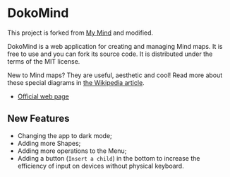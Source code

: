 # DokoMind

This project is forked from [My Mind](https://github.com/ondras/my-mind/) and modified.

DokoMind is a web application for creating and managing Mind maps. It is free to use and you can fork its source code. It is distributed under the terms of the MIT license.

New to Mind maps? They are useful, aesthetic and cool! Read more about these special diagrams in [the Wikipedia article](http://en.wikipedia.org/wiki/Mind_map).

* [Official web page](https://github-doko.github.io/DokoMind/)

## New Features
- Changing the app to dark mode;
- Adding more Shapes;
- Adding more operations to the Menu;
- Adding a button (`Insert a child`) in the bottom to increase the efficiency of input on devices without physical keyboard.
